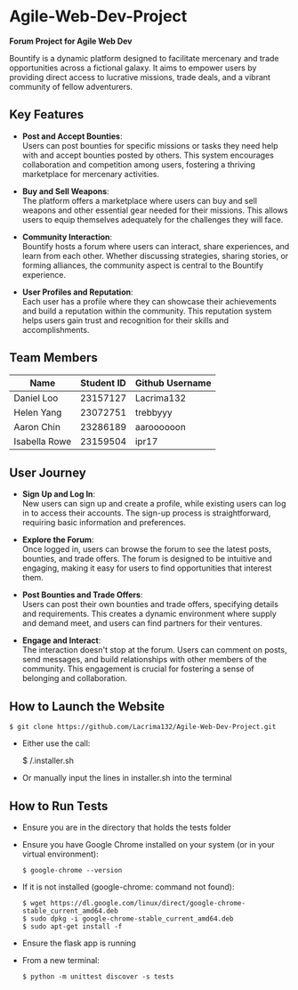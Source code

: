 # Agile-Web-Dev-Project

**Forum Project for Agile Web Dev**

Bountify is a dynamic platform designed to facilitate mercenary and trade opportunities across a fictional galaxy. It aims to empower users by providing direct access to lucrative missions, trade deals, and a vibrant community of fellow adventurers.

## Key Features

- **Post and Accept Bounties**:  
  Users can post bounties for specific missions or tasks they need help with and accept bounties posted by others. This system encourages collaboration and competition among users, fostering a thriving marketplace for mercenary activities.

- **Buy and Sell Weapons**:  
  The platform offers a marketplace where users can buy and sell weapons and other essential gear needed for their missions. This allows users to equip themselves adequately for the challenges they will face.

- **Community Interaction**:  
  Bountify hosts a forum where users can interact, share experiences, and learn from each other. Whether discussing strategies, sharing stories, or forming alliances, the community aspect is central to the Bountify experience.

- **User Profiles and Reputation**:  
  Each user has a profile where they can showcase their achievements and build a reputation within the community. This reputation system helps users gain trust and recognition for their skills and accomplishments.

## Team Members

|      Name      | Student ID |  Github Username |
|----------------|------------|------------------|
| Daniel Loo     | 23157127   | Lacrima132       |
| Helen Yang     | 23072751   | trebbyyy         |
| Aaron Chin     | 23286189   | aaroooooon       |
| Isabella Rowe  | 23159504   | ipr17            |


## User Journey

- **Sign Up and Log In**:  
  New users can sign up and create a profile, while existing users can log in to access their accounts. The sign-up process is straightforward, requiring basic information and preferences.

- **Explore the Forum**:  
  Once logged in, users can browse the forum to see the latest posts, bounties, and trade offers. The forum is designed to be intuitive and engaging, making it easy for users to find opportunities that interest them.

- **Post Bounties and Trade Offers**:  
  Users can post their own bounties and trade offers, specifying details and requirements. This creates a dynamic environment where supply and demand meet, and users can find partners for their ventures.

- **Engage and Interact**:  
  The interaction doesn't stop at the forum. Users can comment on posts, send messages, and build relationships with other members of the community. This engagement is crucial for fostering a sense of belonging and collaboration.

## How to Launch the Website

    $ git clone https://github.com/Lacrima132/Agile-Web-Dev-Project.git
    
- Either use the call: 

    $ /.installer.sh

- Or manually input the lines in installer.sh into the terminal 

## How to Run Tests

- Ensure you are in the directory that holds the tests folder
- Ensure you have Google Chrome installed on your system (or in your virtual environment):

      $ google-chrome --version

- If it is not installed (google-chrome: command not found):

      $ wget https://dl.google.com/linux/direct/google-chrome-stable_current_amd64.deb
      $ sudo dpkg -i google-chrome-stable_current_amd64.deb
      $ sudo apt-get install -f

- Ensure the flask app is running 
- From a new terminal:

      $ python -m unittest discover -s tests